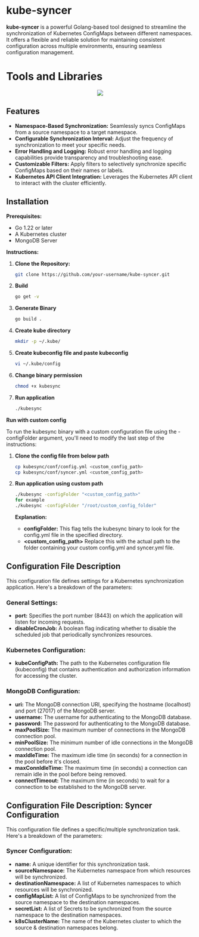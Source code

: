 
# kube-syncer

**kube-syncer** is a powerful Golang-based tool designed to streamline the synchronization of Kubernetes ConfigMaps between different namespaces. It offers a flexible and reliable solution for maintaining consistent configuration across multiple environments, ensuring seamless configuration management.

# Tools and Libraries
<p align="center">
  <a href="https://skillicons.dev">
    <img src="https://skillicons.dev/icons?i=kubernetes,go,mongo,azure" />
  </a>
</p>

## Features

* **Namespace-Based Synchronization:** Seamlessly syncs ConfigMaps from a source namespace to a target namespace.
* **Configurable Synchronization Interval:** Adjust the frequency of synchronization to meet your specific needs.
* **Error Handling and Logging:** Robust error handling and logging capabilities provide transparency and troubleshooting ease.
* **Customizable Filters:** Apply filters to selectively synchronize specific ConfigMaps based on their names or labels.
* **Kubernetes API Client Integration:** Leverages the Kubernetes API client to interact with the cluster efficiently.

## Installation

**Prerequisites:**

- Go 1.22 or later
- A Kubernetes cluster
- MongoDB Server

**Instructions:**

1. **Clone the Repository:**
	  ```bash
	  git clone https://github.com/your-username/kube-syncer.git
	```
2. **Build**
	```bash
	go get -v
	```
3. **Generate Binary**
	```bash
	go build .
	```
4. **Create kube directory**
	```bash
	mkdir -p ~/.kube/
	``` 
5. **Create kubeconfig file and paste kubeconfig**
	```bash
	vi ~/.kube/config
	```
6. **Change binary permission**
	```bash
	chmod +x kubesync
	```
7. **Run application**
	```bash
	./kubesync
	```

**Run with custom config**

To run the kubesync binary with a custom configuration file using the -configFolder argument, you'll need to modify the last step of the instructions:

1. **Clone the config file from below path**
	```bash
	cp kubesync/conf/config.yml <custom_config_path>
	cp kubesync/conf/syncer.yml <custom_config_path>
	```
2. **Run application using custom path**
	```bash
	./kubesync -configFolder "<custom_config_path>"
	for example
	./kubesync -configFolder "/root/custom_config_folder"
	```

	**Explanation:**

	* **configFolder:** This flag tells the kubesync binary to look for the config.yml file in the specified directory.
	* **<custom_config_path>** Replace this with the actual path to the folder containing your custom config.yml and syncer.yml file.

## Configuration File Description

This configuration file defines settings for a Kubernetes synchronization application. Here's a breakdown of the parameters:

### General Settings:

-   **port:** Specifies the port number (8443) on which the application will listen for incoming requests.
-   **disableCronJob:** A boolean flag indicating whether to disable the scheduled job that periodically synchronizes resources.

### Kubernetes Configuration:

-   **kubeConfigPath:** The path to the Kubernetes configuration file (kubeconfig) that contains authentication and authorization information for accessing the cluster.

### MongoDB Configuration:

-   **uri:** The MongoDB connection URI, specifying the hostname (localhost) and port (27017) of the MongoDB server.
-   **username:** The username for authenticating to the MongoDB database.
-   **password:** The password for authenticating to the MongoDB database.
-   **maxPoolSize:** The maximum number of connections in the MongoDB connection pool.
-   **minPoolSize:** The minimum number of idle connections in the MongoDB connection pool.
-   **maxIdleTime:** The maximum idle time (in seconds) for a connection in the pool before it's closed.
-   **maxConnIdleTime:** The maximum time (in seconds) a connection can remain idle in the pool before being removed.
-   **connectTimeout:** The maximum time (in seconds) to wait for a connection to be established to the MongoDB server.

## Configuration File Description: Syncer Configuration

This configuration file defines a specific/multiple synchronization task. Here's a breakdown of the parameters:

### Syncer Configuration:

-   **name:** A unique identifier for this synchronization task.
-   **sourceNamespace:** The Kubernetes namespace from which resources will be synchronized.
-   **destinationNamespace:** A list of Kubernetes namespaces to which resources will be synchronized.
-   **configMapList:** A list of ConfigMaps to be synchronized from the source namespace to the destination namespaces.
-   **secretList:** A list of Secrets to be synchronized from the source namespace to the destination namespaces.
-   **k8sClusterName:** The name of the Kubernetes cluster to which the source & destination namespaces belong.
